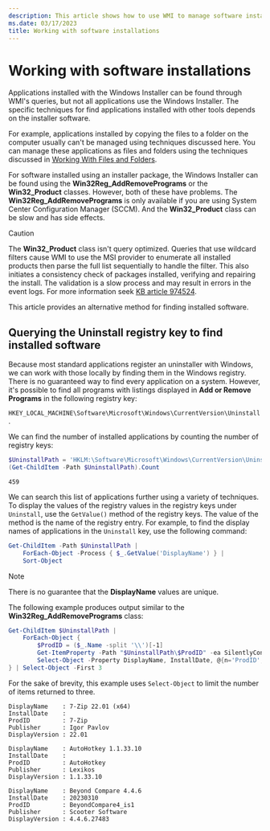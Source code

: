 ```yaml
---
description: This article shows how to use WMI to manage software installed in Windows.
ms.date: 03/17/2023
title: Working with software installations
---
```

# Working with software installations

Applications installed with the Windows Installer can be found through WMI's queries, but not all
applications use the Windows Installer. The specific techniques for find applications installed
with other tools depends on the installer software.

For example, applications installed by copying the files to a folder on the computer usually can't
be managed using techniques discussed here. You can manage these applications as files and folders
using the techniques discussed in [Working With Files and Folders][02].

For software installed using an installer package, the Windows Installer can be found using the
**Win32Reg_AddRemovePrograms** or the **Win32_Product** classes. However, both of these have
problems. The **Win32Reg_AddRemovePrograms** is only available if you are using System Center
Configuration Manager (SCCM). And the **Win32_Product** class can be slow and has side effects.

> [!CAUTION]
> The **Win32_Product** class isn't query optimized. Queries that use wildcard filters cause WMI to
> use the MSI provider to enumerate all installed products then parse the full list sequentially to
> handle the filter. This also initiates a consistency check of packages installed, verifying and
> repairing the install. The validation is a slow process and may result in errors in the event
> logs. For more information seek [KB article 974524][01].

This article provides an alternative method for finding installed software.

## Querying the Uninstall registry key to find installed software

Because most standard applications register an uninstaller with Windows, we can work with those
locally by finding them in the Windows registry. There is no guaranteed way to find every
application on a system. However, it's possible to find all programs with listings displayed in
**Add or Remove Programs** in the following registry key:

`HKEY_LOCAL_MACHINE\Software\Microsoft\Windows\CurrentVersion\Uninstall`.

We can find the number of installed applications by counting the number
of registry keys:

```powershell
$UninstallPath = 'HKLM:\Software\Microsoft\Windows\CurrentVersion\Uninstall'
(Get-ChildItem -Path $UninstallPath).Count
```

```Output
459
```

We can search this list of applications further using a variety of techniques. To display the values
of the registry values in the registry keys under `Uninstall`, use the `GetValue()` method of the
registry keys. The value of the method is the name of the registry entry. For example, to find the
display names of applications in the `Uninstall` key, use the following command:

```powershell
Get-ChildItem -Path $UninstallPath |
    ForEach-Object -Process { $_.GetValue('DisplayName') } |
    Sort-Object
```

> [!NOTE]
> There is no guarantee that the **DisplayName** values are unique.

The following example produces output similar to the **Win32Reg_AddRemovePrograms** class:

```powershell
Get-ChildItem $UninstallPath |
    ForEach-Object {
        $ProdID = ($_.Name -split '\\')[-1]
        Get-ItemProperty -Path "$UninstallPath\$ProdID" -ea SilentlyContinue |
        Select-Object -Property DisplayName, InstallDate, @{n='ProdID'; e={$ProdID}}, Publisher, DisplayVersion
} | Select-Object -First 3
```

For the sake of brevity, this example uses `Select-Object` to limit the number of items returned to
three.

```Output
DisplayName    : 7-Zip 22.01 (x64)
InstallDate    :
ProdID         : 7-Zip
Publisher      : Igor Pavlov
DisplayVersion : 22.01

DisplayName    : AutoHotkey 1.1.33.10
InstallDate    :
ProdID         : AutoHotkey
Publisher      : Lexikos
DisplayVersion : 1.1.33.10

DisplayName    : Beyond Compare 4.4.6
InstallDate    : 20230310
ProdID         : BeyondCompare4_is1
Publisher      : Scooter Software
DisplayVersion : 4.4.6.27483
```

<!-- link references -->
[01]: https://support.microsoft.com/help/974524
[02]: Working-with-Files-and-Folders.md
